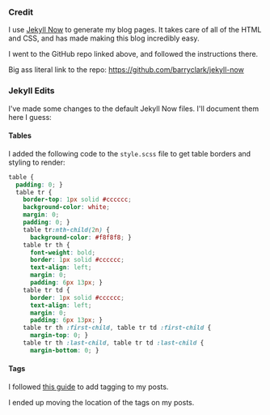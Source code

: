 ### Credit

I use [Jekyll Now](https://github.com/barryclark/jekyll-now) to generate my blog pages. It takes care of all of the HTML and CSS, and has made making this blog incredibly easy.

I went to the GitHub repo linked above, and followed the instructions there.

Big ass literal link to the repo: <https://github.com/barryclark/jekyll-now>

### Jekyll Edits

I've made some changes to the default Jekyll Now files. I'll document them here I guess:

#### Tables

I added the following code to the `style.scss` file to get table borders and styling to render:

```css
table {
  padding: 0; }
  table tr {
    border-top: 1px solid #cccccc;
    background-color: white;
    margin: 0;
    padding: 0; }
    table tr:nth-child(2n) {
      background-color: #f8f8f8; }
    table tr th {
      font-weight: bold;
      border: 1px solid #cccccc;
      text-align: left;
      margin: 0;
      padding: 6px 13px; }
    table tr td {
      border: 1px solid #cccccc;
      text-align: left;
      margin: 0;
      padding: 6px 13px; }
    table tr th :first-child, table tr td :first-child {
      margin-top: 0; }
    table tr th :last-child, table tr td :last-child {
      margin-bottom: 0; }
```

#### Tags

I followed [this guide](http://blog.meinside.pe.kr/Adding-tag-cloud-and-archives-page-to-Jekyll/) to add tagging to my posts.

I ended up moving the location of the tags on my posts.
